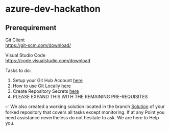 # azure-dev-hackathon

## Prerequirement

Git Client
<br> https://git-scm.com/download/

Visual Studio Code
<br> https://code.visualstudio.com/download

Tasks to do:

1. Setup your Git Hub Account [here](/Prerequisite_Setup/01_SetupGitHub.md)<br>
2. How to use Git Locally [here](/Prerequisite_Setup/01.5_SetupGit.md)
3. Create Repository Secrets [here](/Prerequisite_Setup/02_SetupGitHubActionSecrets.md)
4. PLEASE EXPAND THIS WITH THE REMAINING PRE-REQUISITES

:white_check_mark: We also created a working solution located in the branch [Solution](https://github.com/DevOps-Gilde/webapp/tree/solution) of your forked repository that covers all tasks except monitoring. 
If at any Point you need assistance nevertheless do not hesitate to ask. We are here to Help you.
